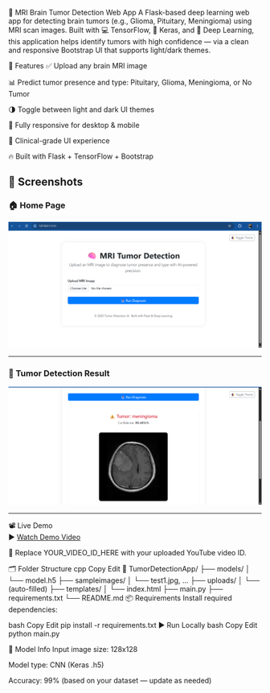 🧠 MRI Brain Tumor Detection Web App
A Flask-based deep learning web app for detecting brain tumors (e.g., Glioma, Pituitary, Meningioma) using MRI scan images.
Built with 💻 TensorFlow, 🔬 Keras, and 🧪 Deep Learning, this application helps identify tumors with high confidence — via a clean and responsive Bootstrap UI that supports light/dark themes.

🚀 Features
✅ Upload any brain MRI image

📊 Predict tumor presence and type: Pituitary, Glioma, Meningioma, or No Tumor

🌗 Toggle between light and dark UI themes

📱 Fully responsive for desktop & mobile

🎨 Clinical-grade UI experience

🔥 Built with Flask + TensorFlow + Bootstrap

## 📸 Screenshots

### 🏠 Home Page
![Home Page](Screenshots/Screenshot%202025-07-02%20130917.png)

---

### 🧠 Tumor Detection Result
![Result Page](Screenshots/Screenshot%202025-07-02%20133233.png)

---  

📽️ Live Demo  
▶️ [Watch Demo Video](https://github.com/Rohit-coder01/Brain_Tumor_Detection_Using_DL/raw/master/demo/demo_video.mp4)





🔗 Replace YOUR_VIDEO_ID_HERE with your uploaded YouTube video ID.

🗂️ Folder Structure
cpp
Copy
Edit
📁 TumorDetectionApp/
├── models/
│   └── model.h5
├── sampleimages/
│   └── test1.jpg, ...
├── uploads/
│   └── (auto-filled)
├── templates/
│   └── index.html
├── main.py
├── requirements.txt
└── README.md
📦 Requirements
Install required dependencies:

bash
Copy
Edit
pip install -r requirements.txt
▶️ Run Locally
bash
Copy
Edit
python main.py


🧠 Model Info
Input image size: 128x128

Model type: CNN (Keras .h5)

Accuracy: 99% (based on your dataset — update as needed)
